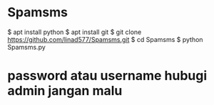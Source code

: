 # Spamsms 
$ apt install python
$ apt install git 
$ git clone https://github.com/linad577/Spamsms.git
$ cd Spamsms 
$ python Spamsms.py 

# password atau username hubugi admin jangan malu 
#
